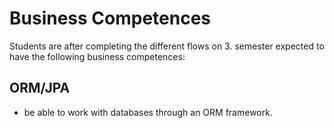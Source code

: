 # Business Competences
Students are after completing the different flows on 3. semester expected to have the following business competences:
## ORM/JPA 
- be able to work with databases through an ORM framework.